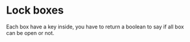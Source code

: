 # Lock boxes
Each box have a key inside, you have to return a boolean to say if all box can be open or not.
